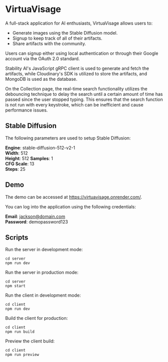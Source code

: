 # VirtuaVisage

A full-stack application for AI enthusiasts, VirtuaVisage allows users to:

- Generate images using the Stable Diffusion model.
- Signup to keep track of all of their artifacts.
- Share artifacts with the community.

Users can signup either using local authentication or through their Google account via the OAuth 2.0 standard.

Stability AI's JavaScript gRPC client is used to generate and fetch the artifacts, while Cloudinary's SDK is utilized to store the artifacts, and MongoDB is used as the database.

On the Collection page, the real-time search functionality utilizes the debouncing technique to delay the search until a certain amount of time has passed since the user stopped typing. This ensures that the search function is not run with every keystroke, which can be inefficient and cause performance issues.

## Stable Diffusion

The following parameters are used to setup Stable Diffusion:

**Engine**: stable-diffusion-512-v2-1  
**Width**: 512  
**Height**: 512
**Samples**: 1  
**CFG Scale**: 13  
**Steps**: 25

## Demo

The demo can be accessed at https://virtuavisage.onrender.com/.

You can log into the application using the following credentials:

**Email**: jackson@domain.com  
**Password**: demopassword123

## Scripts

Run the server in development mode:

    cd server
    npm run dev

Run the server in production mode:

    cd server
    npm start

Run the client in development mode:

    cd client
    npm run dev

Build the client for production:

    cd client
    npm run build

Preview the client build:

    cd client
    npm run preview
